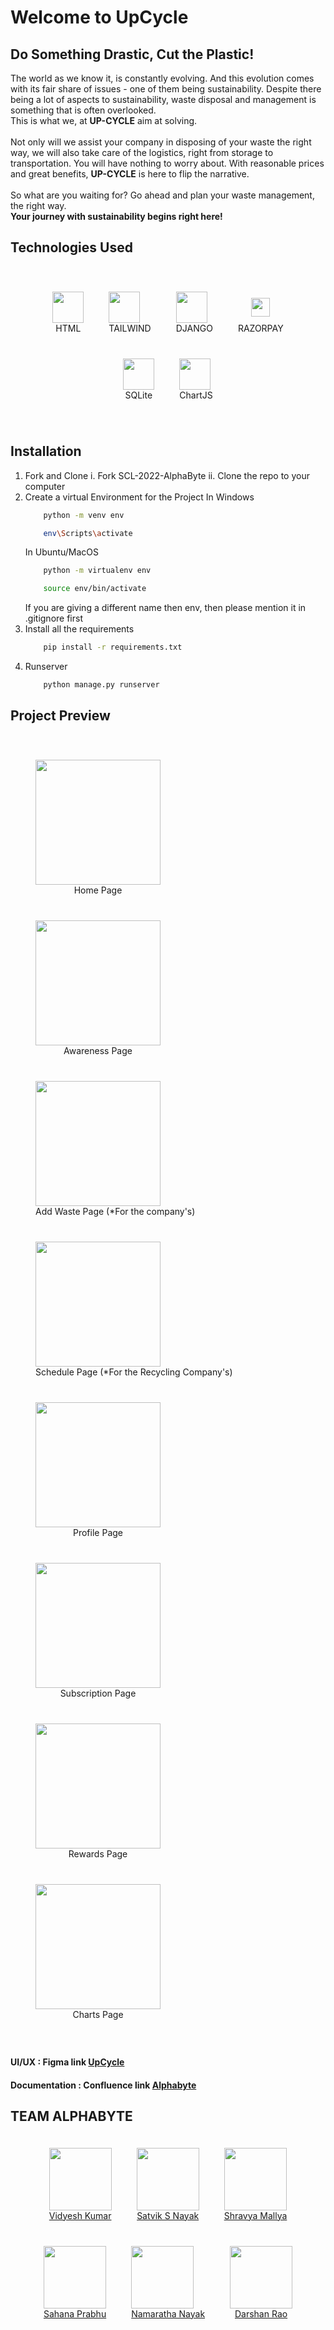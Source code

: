 # Welcome to UpCycle
 ## Do Something Drastic, Cut the Plastic!
The world as we know it, is constantly evolving. And this evolution comes with its fair share of issues - one of them being sustainability. 
Despite there being a lot of aspects to sustainability, waste disposal and management is something that is often overlooked. 
<br>This is what we, at <b>UP-CYCLE</b> aim at solving.<br><br>Not only will we assist your company in disposing of your waste the right way, we will also take care of the logistics, right from storage to transportation. 
You will have nothing to worry about. With reasonable prices and great benefits, <b>UP-CYCLE</b> is here to flip the narrative.<br><br>So what are you waiting for? Go ahead and plan your waste management, the right way.
<br><b>Your journey with sustainability begins right here!</b>

 ## Technologies Used
 
<div style="display:flex; flex-wrap:wrap; justify-content:center; padding:20px;" >
	<div style="display:flex; flex-flow:column; text-align:center; width:fit-content; margin:20px;">
		<img height="50px" src="https://user-images.githubusercontent.com/88571833/185798077-d0a88787-2d41-42dc-a414-91635c5e635c.png">
		<span>HTML</span>
	</div>
	<div style="display:flex; flex-flow:column; text-align:center; width:fit-content; margin:20px;">
		<img height="50px" src="https://user-images.githubusercontent.com/88571833/185798067-12829a92-c2db-4939-8eb8-7f6bd208c3b4.png">
		<span>TAILWIND</span>
	</div>
	<div style="display:flex; flex-flow:column; text-align:center; width:fit-content; margin:20px;">
		<img height="50px" src="https://user-images.githubusercontent.com/88571833/185798074-ba83e1af-25a9-41f7-8975-733e52aa4bbd.png">
		<span>DJANGO</span>
	</div>
	<div style="display:flex; flex-flow:column; text-align:center; width:fit-content; margin:20px;">
		<div style="padding:10px;"><img height="30px" src="https://user-images.githubusercontent.com/88571833/185798072-3f7e068d-0a7d-4a01-80fe-767a475c096a.png">
		</div>
		<span>RAZORPAY</span>
	</div>
	<div style="display:flex; flex-flow:column; text-align:center; width:fit-content; margin:20px;">
		<img height="50px" src="https://user-images.githubusercontent.com/88571833/185798079-667daf82-4ec4-4728-b7a0-5a51173430a2.png">
		<span>SQLite</span>
	</div>
	<div style="display:flex; flex-flow:column; text-align:center; width:fit-content; margin:20px;">
		<img height="50px" src="https://user-images.githubusercontent.com/88571833/185798082-e004efdd-9c81-45f5-8ada-b1702e55915e.png">
		<span>ChartJS</span>
	</div>
</div>
 
 ## Installation
 1. Fork and Clone
	i.  Fork SCL-2022-AlphaByte
	ii. Clone the repo to your computer
 2. Create a virtual Environment for the Project
	 In Windows
	```bash
	    python -m venv env
    
	    env\Scripts\activate
	```
	 In Ubuntu/MacOS
	```bash
	    python -m virtualenv env
    
	    source env/bin/activate
	```
	 If you are giving a different name then env, then please mention it in .gitignore first
3. Install all the requirements
	```bash
	    pip install -r requirements.txt
	```
4. Runserver
	```bash
	    python manage.py runserver
	```

## Project Preview

<div style="padding:20px; display:flex; flex-wrap:wrap; overflow:auto;">
	<div style="display:flex; flex-flow:column; text-align:center; width:fit-content; margin:20px;">
		<img height="200px" src="https://user-images.githubusercontent.com/88571833/185798031-755d4605-5de6-44d0-9bdd-6bc7c3abec8c.png">
		<span>Home Page</span>
	</div>
	<div style="display:flex; flex-flow:column; text-align:center; width:fit-content; margin:20px;">
		<img height="200px" src="https://user-images.githubusercontent.com/88571833/185798024-20a9d34a-c070-47a3-838f-442da88226e2.png">
		<span>Awareness Page</span>
	</div>
	<div style="display:flex; flex-flow:column; text-align:center; width:fit-content; margin:20px;">
		<img height="200px" src="https://user-images.githubusercontent.com/88571833/185798004-e1ff2265-93c3-47d5-8fba-567049353d05.png">
		<span>Add Waste Page (*For the company's)</span>
	</div>
	<div style="display:flex; flex-flow:column; text-align:center; width:fit-content; margin:20px;">
		<img height="200px" src="https://user-images.githubusercontent.com/88571833/185798046-9c594d46-4b13-4e11-8f75-36cc5b69d466.png">
		<span>Schedule Page (*For the Recycling Company's)</span>
	</div>
	<div style="display:flex; flex-flow:column; text-align:center; width:fit-content; margin:20px;">
		<img height="200px" src="https://user-images.githubusercontent.com/88571833/185798040-a99e85f4-b0d5-4b8b-aca8-53b88db635df.png">
		<span>Profile Page</span>
	</div>
	<div style="display:flex; flex-flow:column; text-align:center; width:fit-content; margin:20px;">
		<img height="200px" src="https://user-images.githubusercontent.com/88571833/185798050-ce9eeb58-53f0-4909-8603-bb568191da4c.png">
		<span>Subscription Page</span>
	</div>
	<div style="display:flex; flex-flow:column; text-align:center; width:fit-content; margin:20px;">
		<img height="200px" src="https://user-images.githubusercontent.com/88571833/185798043-0c3d42f1-e171-4f59-8bdf-6c5b357ed10f.png">
		<span>Rewards Page</span>
	</div>
	<div style="display:flex; flex-flow:column; text-align:center; width:fit-content; margin:20px;">
		<img height="200px" src="https://user-images.githubusercontent.com/88571833/185798028-51d0bbc9-0229-4f10-b8ad-57649cf83423.png">
		<span>Charts Page</span>
	</div>
	</div>
</div>
<!-- <img width="960" alt="manage" src="https://user-images.githubusercontent.com/88571833/185798038-7daef72b-c324-4926-ba07-1a6738ba3071.png"> -->

#### UI/UX : Figma link [UpCycle](https://www.figma.com/file/V4JOy3MOkOD7CRvgZczZPW/UI-AlphaByte?node-id=0%3A1)
#### Documentation : Confluence link [Alphabyte](https://alpha-byte.atlassian.net/wiki/spaces/ALPHABYTE/overview?homepageId=163927)

## TEAM ALPHABYTE
<div style="display:flex; flex-wrap:wrap; justify-content:center" >
	<div style="display:flex; flex-flow:column; text-align:center; width:fit-content; margin:20px;">
		<img height="100px" width="100px" src="https://user-images.githubusercontent.com/88571833/185797707-3a8ec226-8f7d-48bf-b942-31f2b6945c70.png">
		<a href="https://github.com/vidyesh-kumar">Vidyesh Kumar</a>
	</div>
	<div style="display:flex; flex-flow:column; text-align:center; width:fit-content; margin:20px;">
		<img height="100px" width="100px" src="https://user-images.githubusercontent.com/88571833/185797801-c9af1a69-4ee5-4f2e-860c-e8e5b7121217.png">
		<a href="https://github.com/satviknayak">Satvik S Nayak</a>
	</div>
	<div style="display:flex; flex-flow:column; text-align:center; width:fit-content; margin:20px;">
		<img height="100px" width="100px" src="https://user-images.githubusercontent.com/88571833/185797882-d47954f9-5eec-4c4f-aeae-b13e8a76902d.png">
		<a href="https://github.com/ShravyaMallya">Shravya Mallya</a>
	</div>
	<div style="display:flex; flex-flow:column; text-align:center; width:fit-content; margin:20px;">
		<img height="100px" width="100px" src="https://user-images.githubusercontent.com/88571833/185797778-b36df174-3cc6-411f-8e4e-1968b408eb7c.png">
		<a href="https://github.com/Sahanaprabhu14">Sahana Prabhu</a>
	</div>
	<div style="display:flex; flex-flow:column; text-align:center; width:fit-content; margin:20px;">
		<img height="100px" width="100px" src="https://user-images.githubusercontent.com/88571833/185797760-c93b2ad1-2e71-405c-98c0-539c12afd525.png">
		<a href="https://github.com/Namratha-Nayak67">Namaratha Nayak</a>
	</div>
	<div style="display:flex; flex-flow:column; text-align:center; width:fit-content; margin:20px;">
		<img height="100px" width="100px" src="https://user-images.githubusercontent.com/88571833/185797911-5935fa5e-b3e4-455e-94e0-0722d399b753.png">
		<a href="https://github.com/Dar-2002">Darshan Rao</a>
	</div>
</div>